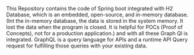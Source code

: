 This Repository contains the code of Spring boot integrated with H2 Database, which is an embedded, open-source, and in-memory database.(Int the in-memory database, the data is stored in the system memory. It lost the data when the program is closed. It is helpful for POCs (Proof of Concepts), not for a production application.) and with all these Graph Ql is integrated. GraphQL is a query language for APIs and a runtime API Query request for fulfilling those queries with your existing data.

